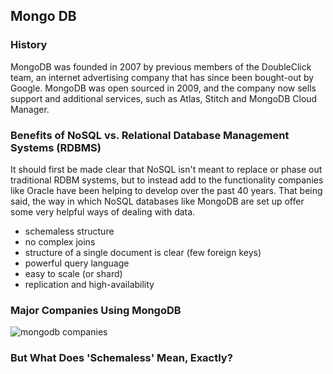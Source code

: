 ## Mongo DB

### History

MongoDB was founded in 2007 by previous members of the DoubleClick team, an internet advertising company that has since been bought-out by Google. MongoDB was open sourced in 2009, and the company now sells support and additional services, such as Atlas, Stitch and MongoDB Cloud Manager.

### Benefits of NoSQL vs. Relational Database Management Systems (RDBMS)

It should first be made clear that NoSQL isn't meant to replace or phase out traditional RDBM systems, but to instead add to the functionality companies like Oracle have been helping to develop over the past 40 years. That being said, the way in which NoSQL databases like MongoDB are set up offer some very helpful ways of dealing with data.

* schemaless structure
* no complex joins
* structure of a single document is clear (few foreign keys)
* powerful query language
* easy to scale (or shard)
* replication and high-availability

### Major Companies Using MongoDB

![mongodb companies](http://cdn.jsears.co/mongodb-companies.png "Mongo DB Companies Served")

### But What Does 'Schemaless' Mean, Exactly?



